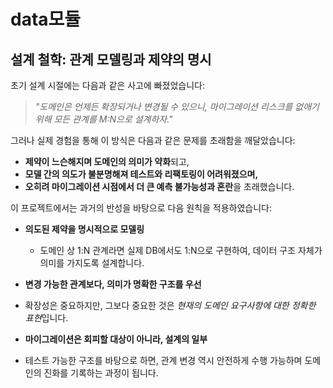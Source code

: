 # data모듈

## 설계 철학: 관계 모델링과 제약의 명시
초기 설계 시절에는 다음과 같은 사고에 빠졌었습니다:

> *"도메인은 언제든 확장되거나 변경될 수 있으니, 마이그레이션 리스크를 없애기 위해 모든 관계를 M:N으로 설계하자."*

그러나 실제 경험을 통해 이 방식은 다음과 같은 문제를 초래함을 깨달았습니다:
- **제약이 느슨해지며 도메인의 의미가 약화**되고,
- **모델 간의 의도가 불분명해져 테스트와 리팩토링이 어려워졌으며,**
- **오히려 마이그레이션 시점에서 더 큰 예측 불가능성과 혼란**을 초래했습니다.

이 프로젝트에서는 과거의 반성을 바탕으로 다음 원칙을 적용하였습니다:
- **의도된 제약을 명시적으로 모델링**
  - 도메인 상 1:N 관계라면 실제 DB에서도 1:N으로 구현하여, 데이터 구조 자체가 의미를 가지도록 설계합니다.

-  **변경 가능한 관계보다, 의미가 명확한 구조를 우선**
  - 확장성은 중요하지만, 그보다 중요한 것은 *현재의 도메인 요구사항에 대한 정확한 표현*입니다.

-  **마이그레이션은 회피할 대상이 아니라, 설계의 일부**
  - 테스트 가능한 구조를 바탕으로 하면, 관계 변경 역시 안전하게 수행 가능하며 도메인의 진화를 기록하는 과정이 됩니다.